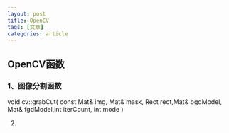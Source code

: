 ```yaml
---
layout: post
title: OpenCV
tags: [文章]
categories: article
---
```



## OpenCV函数

### 1、图像分割函数
void cv::grabCut( const Mat& img, Mat& mask, Rect rect,Mat& bgdModel, Mat& fgdModel,int iterCount, int mode ) 



2.
